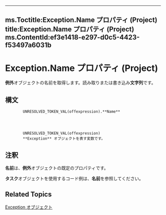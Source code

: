 

---
ms.Toctitle:Exception.Name プロパティ (Project)
title:Exception.Name プロパティ (Project)
ms.ContentId:ef3e1418-e297-d0c5-4423-f53497a6031b
---
# Exception.Name プロパティ (Project)




**例外**オブジェクトの名前を取得します。読み取りまたは書き込み**文字列**です。

## 構文

            UNRESOLVED_TOKEN_VAL(offexpression).**Name**




            UNRESOLVED_TOKEN_VAL(offexpression)
            **Exception** オブジェクトを表す変数です。



## 注釈
**名前**は、**例外**オブジェクトの既定のプロパティです。



**タスク**オブジェクトを使用するコード例は、**名前**を参照してください。



## Related Topics

[Exception オブジェクト](105372cd-2e8b-0fd0-f565-0a75c907a40a.md)




